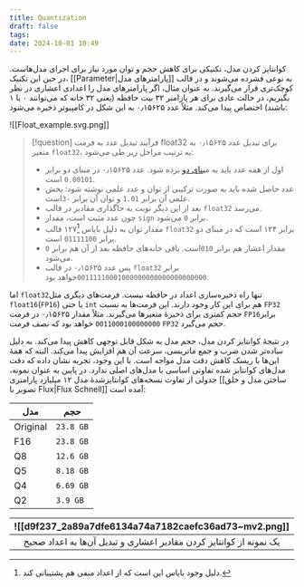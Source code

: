 ```yaml
---
title: Quantization
draft: false
tags: 
date: 2024-10-01 10:49
---
```

کوانتایز کردن مدل، تکنیکی برای کاهش حجم و توان مورد نیاز برای اجرای مدل‌هاست. در حین این تکنیک، [[Parameter|پارامترهای مدل]] به نوعی فشرده می‌شوند و در قالب کوچک‌تری قرار می‌گیرند. به عنوان مثال، اگر پارامترهای مدل را اعدادی اعشاری در نظر بگیریم، در حالت عادی برای هر پارامتر ۳۲ بیت حافظه (یعنی ۳۲ خانه که می‌توانند ۰ یا ۱ باشند) اختصاص پیدا می‌کند. مثلاً عدد ۰٫۱۵۶۲۵ به این شکل در کامپیوتر ذخیره می‌شود:


![[Float_example.svg.png]]


> [!question]‌ فرآیند تبدیل عدد به فرمت float32
> برای تبدیل عدد ۰٫۱۵۶۲۵ به متغیر `float32`، به ترتیب مراحل زیر طی می‌شود:
> - اول از همه عدد باید به م[بنای دو](https://www.rapidtables.com/convert/number/decimal-to-binary.html?x=0.15625) برده شود. عدد ۰٫۱۵۶۲۵ در مبنای دو برابر `0.00101` است.
> - عدد حاصل شده باید به صورت ترکیبی از توان و عدد علمی نوشته شود: بخش علمی آن برابر `1.01` و توان آن برابر `-3`‌است.
> - بعد از این دیگر نوبت به جاگذاری مقادیر در قالب `float32` می‌رسد.
> - چون عدد مثبت است، مقدار `sign` برابر `0` می‌شود.
> - مقدار توان به دلیل بایاس ۱۲۷[^1] قالب `float32` برابر ۱۲۴ است که در مبنای دو برابر `01111100` است.
> - مقدار اعشار هم برابر `010`‌است. باقی خانه‌های حافظه بعد از آن هم برابر `0` می‌شود.
> - پس عدد ۰٫۱۵۶۲۵ در قالب `float32` برابر `00111110001000000000000000000000`‌خواهد بود.

اما `float32`‌تنها راه ذخیره‌سازی اعداد در حافظه نیست. فرمت‌های دیگری مثل `float16`‌(`FP16`) یا حتی `int` هم برای این کار وجود دارند. این فرمت‌ها به نسبت `FP32` حجم کمتری برای ذخیرهٔ متغیرها می‌گیرند. مثلاً مقدار ۰٫۱۵۶۲۵ در فرمت `FP16`‌برابر `0011000100000000` خواهد بود که نصف فرمت `FP32` حجم می‌گیرد.

در نتیجهٔ کوانتایز کردن مدل، حجم مدل به شکل قابل توجهی کاهش پیدا می‌کند. به دلیل ساده‌تر شدن ضرب و جمع ماتریسی، سرعت آن هم افزایش پیدا می‌کند. البته که همهٔ این‌ها با ریسک کاهش دقت مدل مواجه است. با این وجود، تجربه نشان داده که دقت مدل‌های کوانتایز شده تفاوتی اساسی با مدل‌های اصلی ندارد. در پایین به عنوان نمونه، جدولی از تفاوت نسخه‌های کوانتایزشدهٔ مدل ۱۲ میلیارد پارامتری [[ساختن مدل و خلق تصویر با Flux|Flux Schnell]] آمده است:

| مدل      | حجم       |
| -------- | --------- |
| Original | `23.8 GB` |
| F16      | `23.8 GB` |
| Q8       | `12.6 GB` |
| Q5       | `8.18 GB` |
| Q4       | `6.69 GB` |
| Q2       | `3.9 GB`  |

| ![[d9f237_2a89a7dfe6134a74a7182caefc36ad73~mv2.png]]                                 |
| ------------------------------------------------------------------------------------ |
| <center>یک نمونه از کوانتایز کردن مقادیر اعشاری و تبدیل آن‌ها به اعداد صحیح</center> |




[^1]: دلیل وجود بایاس این است که از اعداد منفی هم پشتیبانی کند.